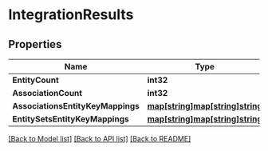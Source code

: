 # IntegrationResults

## Properties

Name | Type | Description | Notes
------------ | ------------- | ------------- | -------------
**EntityCount** | **int32** |  | [optional] 
**AssociationCount** | **int32** |  | [optional] 
**AssociationsEntityKeyMappings** | [**map[string]map[string]string**](map.md) |  | [optional] 
**EntitySetsEntityKeyMappings** | [**map[string]map[string]string**](map.md) |  | [optional] 

[[Back to Model list]](../README.md#documentation-for-models) [[Back to API list]](../README.md#documentation-for-api-endpoints) [[Back to README]](../README.md)



